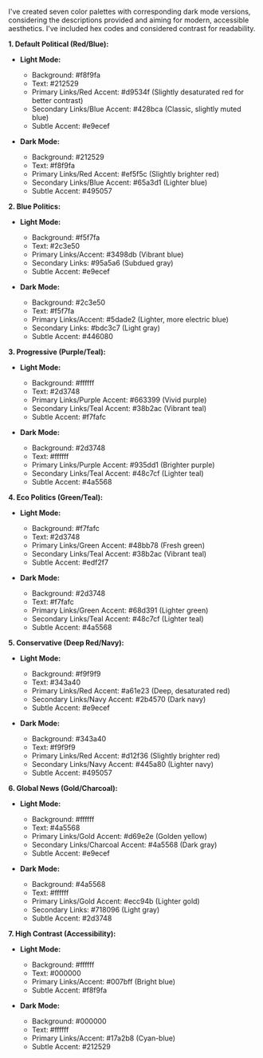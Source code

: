 I've created seven color palettes with corresponding dark mode versions, considering the descriptions provided and aiming for modern, accessible aesthetics.  I've included hex codes and considered contrast for readability.

**1. Default Political (Red/Blue):**

*   **Light Mode:**
    *   Background: #f8f9fa
    *   Text: #212529
    *   Primary Links/Red Accent: #d9534f  (Slightly desaturated red for better contrast)
    *   Secondary Links/Blue Accent: #428bca (Classic, slightly muted blue)
    *   Subtle Accent: #e9ecef

*   **Dark Mode:**
    *   Background: #212529
    *   Text: #f8f9fa
    *   Primary Links/Red Accent: #ef5f5c (Slightly brighter red)
    *   Secondary Links/Blue Accent: #65a3d1 (Lighter blue)
    *   Subtle Accent: #495057

**2. Blue Politics:**

*   **Light Mode:**
    *   Background: #f5f7fa
    *   Text: #2c3e50
    *   Primary Links/Accent: #3498db (Vibrant blue)
    *   Secondary Links: #95a5a6 (Subdued gray)
    *   Subtle Accent: #e9ecef

*   **Dark Mode:**
    *   Background: #2c3e50
    *   Text: #f5f7fa
    *   Primary Links/Accent: #5dade2 (Lighter, more electric blue)
    *   Secondary Links: #bdc3c7 (Light gray)
    *   Subtle Accent: #446080


**3. Progressive (Purple/Teal):**

*   **Light Mode:**
    *   Background: #ffffff
    *   Text: #2d3748
    *   Primary Links/Purple Accent: #663399 (Vivid purple)
    *   Secondary Links/Teal Accent: #38b2ac (Vibrant teal)
    *   Subtle Accent: #f7fafc

*   **Dark Mode:**
    *   Background: #2d3748
    *   Text: #ffffff
    *   Primary Links/Purple Accent: #935dd1 (Brighter purple)
    *   Secondary Links/Teal Accent: #48c7cf (Lighter teal)
    *   Subtle Accent: #4a5568

**4. Eco Politics (Green/Teal):**

*   **Light Mode:**
    *   Background: #f7fafc
    *   Text: #2d3748
    *   Primary Links/Green Accent: #48bb78 (Fresh green)
    *   Secondary Links/Teal Accent: #38b2ac (Vibrant teal)
    *   Subtle Accent: #edf2f7


*   **Dark Mode:**
    *   Background: #2d3748
    *   Text: #f7fafc
    *   Primary Links/Green Accent: #68d391 (Lighter green)
    *   Secondary Links/Teal Accent: #48c7cf (Lighter teal)
    *   Subtle Accent: #4a5568


**5. Conservative (Deep Red/Navy):**

*   **Light Mode:**
    *   Background: #f9f9f9
    *   Text: #343a40
    *   Primary Links/Red Accent: #a61e23 (Deep, desaturated red)
    *   Secondary Links/Navy Accent: #2b4570 (Dark navy)
    *   Subtle Accent: #e9ecef

*   **Dark Mode:**
    *   Background: #343a40
    *   Text: #f9f9f9
    *   Primary Links/Red Accent: #d12f36 (Slightly brighter red)
    *   Secondary Links/Navy Accent: #445a80 (Lighter navy)
    *   Subtle Accent: #495057



**6. Global News (Gold/Charcoal):**

*   **Light Mode:**
    *   Background: #ffffff
    *   Text: #4a5568
    *   Primary Links/Gold Accent: #d69e2e (Golden yellow)
    *   Secondary Links/Charcoal Accent: #4a5568 (Dark gray)
    *   Subtle Accent: #e9ecef

*   **Dark Mode:**
    *   Background: #4a5568
    *   Text: #ffffff
    *   Primary Links/Gold Accent: #ecc94b (Lighter gold)
    *   Secondary Links: #718096 (Light gray)
    *   Subtle Accent: #2d3748



**7. High Contrast (Accessibility):**

*   **Light Mode:**
    *   Background: #ffffff
    *   Text: #000000
    *   Primary Links/Accent: #007bff (Bright blue)
    *   Subtle Accent: #f8f9fa

*   **Dark Mode:**
    *   Background: #000000
    *   Text: #ffffff
    *   Primary Links/Accent: #17a2b8 (Cyan-blue)
    *   Subtle Accent: #212529


